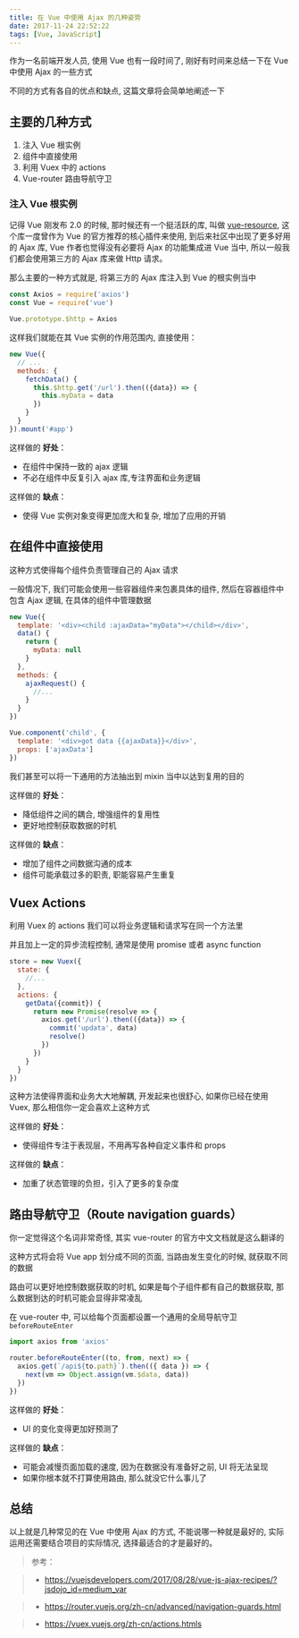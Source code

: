 ```yaml
---
title: 在 Vue 中使用 Ajax 的几种姿势
date: 2017-11-24 22:52:22
tags: [Vue, JavaScript]
---
```


作为一名前端开发人员, 使用 Vue 也有一段时间了, 刚好有时间来总结一下在 Vue 中使用 Ajax 的一些方式

不同的方式有各自的优点和缺点, 这篇文章将会简单地阐述一下

## 主要的几种方式

1. 注入 Vue 根实例
2. 组件中直接使用
3. 利用 Vuex 中的 actions
4. Vue-router 路由导航守卫

### 注入 Vue 根实例

记得 Vue 刚发布 2.0 的时候, 那时候还有一个挺活跃的库, 叫做 [vue-resource](https://github.com/pagekit/vue-resource), 这个库一度曾作为 Vue 的官方推荐的核心插件来使用, 到后来社区中出现了更多好用的 Ajax 库, Vue 作者也觉得没有必要将 Ajax 的功能集成进 Vue 当中, 所以一般我们都会使用第三方的 Ajax 库来做 Http 请求。

那么主要的一种方式就是, 将第三方的 Ajax 库注入到 Vue 的根实例当中

``` js
const Axios = require('axios')
const Vue = require('vue')

Vue.prototype.$http = Axios
```

这样我们就能在其 Vue 实例的作用范围内, 直接使用：

``` js
new Vue({
  // ...
  methods: {
    fetchData() {
      this.$http.get('/url').then(({data}) => {
        this.myData = data
      })
    }
  }
}).mount('#app')

```

这样做的 **好处**：

* 在组件中保持一致的 ajax 逻辑
* 不必在组件中反复引入 ajax 库,专注界面和业务逻辑

这样做的 **缺点**：

* 使得 Vue 实例对象变得更加庞大和复杂, 增加了应用的开销


## 在组件中直接使用

这种方式使得每个组件负责管理自己的 Ajax 请求

一般情况下, 我们可能会使用一些容器组件来包裹具体的组件, 然后在容器组件中包含 Ajax 逻辑, 在具体的组件中管理数据

``` js
new Vue({
  template: '<div><child :ajaxData="myData"></child></div>',
  data() {
    return {
      myData: null
    }
  },
  methods: {
    ajaxRequest() {
      //...
    }
  }
})

Vue.component('child', {
  template: '<div>got data {{ajaxData}}</div>',
  props: ['ajaxData']
})
```

我们甚至可以将一下通用的方法抽出到 mixin 当中以达到复用的目的

这样做的 **好处**：

* 降低组件之间的耦合, 增强组件的复用性
* 更好地控制获取数据的时机

这样做的 **缺点**：

* 增加了组件之间数据沟通的成本
* 组件可能承载过多的职责, 职能容易产生重复


## Vuex Actions

利用 Vuex 的 actions 我们可以将业务逻辑和请求写在同一个方法里

并且加上一定的异步流程控制, 通常是使用 promise 或者 async function

``` js
store = new Vuex({
  state: {
    //...
  },
  actions: {
    getData({commit}) {
      return new Promise(resolve => {
        axios.get('/url').then(({data}) => {
          commit('updata', data)
          resolve()
        })
      })
    }
  }
})
```

这种方法使得界面和业务大大地解耦, 开发起来也很舒心, 如果你已经在使用 Vuex, 那么相信你一定会喜欢上这种方式

这样做的 **好处**：

* 使得组件专注于表现层，不用再写各种自定义事件和 props

这样做的 **缺点**：

* 加重了状态管理的负担，引入了更多的复杂度


## 路由导航守卫（Route navigation guards）

你一定觉得这个名词非常奇怪, 其实 vue-router 的官方中文文档就是这么翻译的

这种方式将会将 Vue app 划分成不同的页面, 当路由发生变化的时候, 就获取不同的数据

路由可以更好地控制数据获取的时机, 如果是每个子组件都有自己的数据获取, 那么数据到达的时机可能会显得非常凌乱

在 vue-router 中, 可以给每个页面都设置一个通用的全局导航守卫 `beforeRouteEnter`

``` js
import axios from 'axios'

router.beforeRouteEnter((to, from, next) => {
  axios.get(`/api${to.path}`).then(({ data }) => {
    next(vm => Object.assign(vm.$data, data))
  })
})
```


这样做的 **好处**：

* UI 的变化变得更加好预测了

这样做的 **缺点**：

* 可能会减慢页面加载的速度, 因为在数据没有准备好之前, UI 将无法呈现
* 如果你根本就不打算使用路由, 那么就没它什么事儿了


## 总结

以上就是几种常见的在 Vue 中使用 Ajax 的方式, 不能说哪一种就是最好的, 实际运用还需要结合项目的实际情况, 选择最适合的才是最好的。

> 参考： 

> * https://vuejsdevelopers.com/2017/08/28/vue-js-ajax-recipes/?jsdojo_id=medium_var

> * https://router.vuejs.org/zh-cn/advanced/navigation-guards.html

> * https://vuex.vuejs.org/zh-cn/actions.htmls